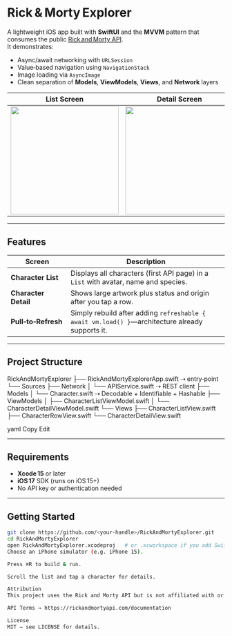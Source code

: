 # Rick & Morty Explorer

A lightweight iOS app built with **SwiftUI** and the **MVVM** pattern that consumes the public [Rick and Morty API](https://rickandmortyapi.com/).  
It demonstrates:

* Async/await networking with `URLSession`
* Value‑based navigation using `NavigationStack`
* Image loading via `AsyncImage`
* Clean separation of **Models**, **ViewModels**, **Views**, and **Network** layers

| List Screen | Detail Screen |
|-------------|---------------|
| <img src="Screenshots/list.png" width="250"> | <img src="Screenshots/detail.png" width="250"> |

---

## Features

| Screen | Description |
|--------|-------------|
| **Character List** | Displays all characters (first API page) in a `List` with avatar, name and species. |
| **Character Detail** | Shows large artwork plus status and origin after you tap a row. |
| **Pull‑to‑Refresh** | Simply rebuild after adding `refreshable { await vm.load() }`—architecture already supports it. |

---

## Project Structure

RickAndMortyExplorer
├── RickAndMortyExplorerApp.swift ⇢ entry‑point
└── Sources
├── Network
│ └── APIService.swift ⇢ REST client
├── Models
│ └── Character.swift ⇢ Decodable + Identifiable + Hashable
├── ViewModels
│ ├── CharacterListViewModel.swift
│ └── CharacterDetailViewModel.swift
└── Views
├── CharacterListView.swift
├── CharacterRowView.swift
└── CharacterDetailView.swift

yaml
Copy
Edit

---

## Requirements

* **Xcode 15** or later  
* **iOS 17** SDK (runs on iOS 15+)  
* No API key or authentication needed

---

## Getting Started

```bash
git clone https://github.com/<your‑handle>/RickAndMortyExplorer.git
cd RickAndMortyExplorer
open RickAndMortyExplorer.xcodeproj   # or .xcworkspace if you add Swift Packages
Choose an iPhone simulator (e.g. iPhone 15).

Press ⌘R to build & run.

Scroll the list and tap a character for details.

Attribution
This project uses the Rick and Morty API but is not affiliated with or endorsed by Rick and Morty or Adult Swim.

API Terms → https://rickandmortyapi.com/documentation

License
MIT — see LICENSE for details.
